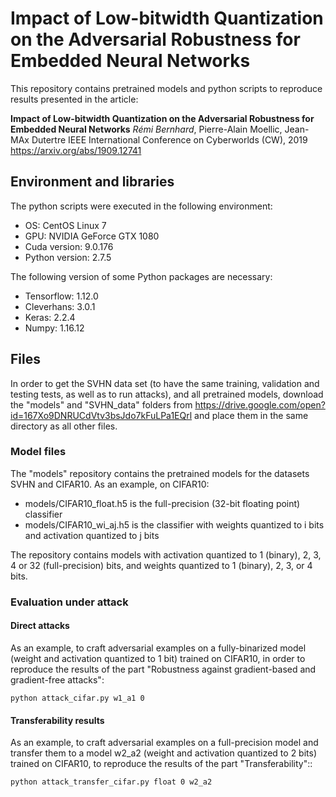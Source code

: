 # Impact of Low-bitwidth Quantization on the Adversarial Robustness for Embedded Neural Networks

This repository contains pretrained models and python scripts to reproduce results presented in the article:

**Impact of Low-bitwidth Quantization on the Adversarial Robustness for Embedded Neural Networks**
*Rémi Bernhard*, Pierre-Alain Moellic, Jean-MAx Dutertre 
IEEE International Conference on Cyberworlds (CW), 2019
https://arxiv.org/abs/1909.12741


## Environment and libraries

The python scripts were executed in the following environment:

* OS: CentOS Linux 7
* GPU: NVIDIA GeForce GTX 1080 
* Cuda version: 9.0.176
* Python version: 2.7.5

The following version of some Python packages are necessary: 

* Tensorflow: 1.12.0
* Cleverhans: 3.0.1
* Keras: 2.2.4
* Numpy: 1.16.12


## Files

In order to get the SVHN data set (to have the same training, validation and testing tests, as well as to run attacks), and all pretrained models, download the "models" and "SVHN_data" folders from https://drive.google.com/open?id=167Xo9DNRUCdVtv3bsJdo7kFuLPa1EQrl and place them in the same directory as all other files.


### Model files
    
The "models" repository contains the pretrained models for the datasets SVHN and CIFAR10. As an example, on CIFAR10:    

* models/CIFAR10_float.h5 is the full-precision (32-bit floating point) classifier
* models/CIFAR10_wi_aj.h5 is the classifier with weights quantized to i bits and activation quantized to j bits

The repository contains models with activation quantized to 1 (binary), 2, 3, 4 or 32 (full-precision) bits, and weights quantized to
1 (binary), 2, 3, or 4 bits.

### Evaluation under attack

#### Direct attacks

As an example, to craft adversarial examples on a fully-binarized model (weight and activation quantized to 1 bit) trained on CIFAR10, in order 
to reproduce the results of the part "Robustness against gradient-based and gradient-free attacks":

    python attack_cifar.py w1_a1 0

#### Transferability results

As an example, to craft adversarial examples on a full-precision model and transfer them to a model w2_a2 (weight and activation
quantized to 2 bits) trained on CIFAR10, to reproduce the results of the part "Transferability"::

    python attack_transfer_cifar.py float 0 w2_a2

